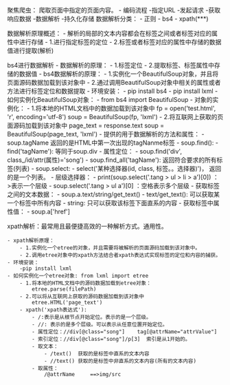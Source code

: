 聚焦爬虫： 爬取页面中指定的页面内容。
    - 编码流程
        -指定URL
        -发起请求
        -获取响应数据
        -数据解析
        -持久化存储
数据解析分类：
    - 正则
    - bs4
    - xpath(***)

数据解析原理概述：
    - 解析的局部的文本内容都会在标签之间或者标签对应的属性中进行存储
    - 1.进行指定标签的定位
    - 2.标签或者标签对应的属性中存储的数据值进行提取(解析)

bs4进行数据解析
    - 数据解析的原理：
        - 1.标签定位
        - 2.提取标签、标签属性中存储的数据值
    - bs4数据解析的原理：
        - 1.实例化一个BeautifulSoup对象，并且将页面源码数据加载到该对象中
        - 2.通过调用BeautifulSoup对象中相关的属性或者方法进行标签定位和数据提取
    - 环境安装：
        - pip install bs4
        - pip install lxml
    - 如何实例化BeautifulSoup对象：
        - from bs4 import BeautifulSoup
        - 对象的实例化：
            - 1.将本地的HTML文档中的数据加载到该对象中
                fp = open('test.html', 'r', encoding='utf-8')
                soup = BeautifulSoup(fp, 'lxml')
            - 2.将互联网上获取的页面源码加载到该对象中
                page_text = response.text
                soup = BeautifulSoup(page_text, 'lxml')
        - 提供的用于数据解析的方法和属性：
            - soup.tagName 返回的是HTML中第一次出现的tagNanme标签
            - soup.find():
                - find('tagName'): 等同于soup.div
                - 属性定位：
                    - soup.find('div', class_/id/attr(属性)='song')
            - soup.find_all('tagName'): 返回符合要求的所有标签(列表)
            - soup.select:
                - select('某种选择器(id, class, 标签。。选择器)')， 返回的是一个列表。
                - 层级选择器：
                    - print(soup.select('.tang > ul > li >  a')[0])  ： >表示一个层级 
                    - soup.select('.tang > ul a')[0] ：空格表示多个层级
            - 获取标签之间的文本数据：
                - soup.a.text/string/get_text()
                - text/get_text(): 可以获取某一个标签中所有内容
                - string: 只可以获取该标签下面直系的内容
            - 获取标签中属性值：
                - soup.a['href']
    
xpath解析：最常用且最便捷高效的一种解析方式。通用性。

    - xpath解析原理：
        - 1.实例化一个etree的对象，并且需要将被解析的页面源码加载到该对象中。
        - 2.调用etree对象中的xpath方法结合者xpath表达式实现标签的定位和内容的捕获。
    - 环境安装：
        -pip install lxml
    - 如何实例化一个etree对象: from lxml import etree
        - 1.将本地的HTML文档中的源码数据加载到etree对象：
            etree.parse(filePath)
        - 2.可以将从互联网上获取的源码数据加载到该对象中
            etree.HTML('page_text')
        - xpath('xpath表达式'):
            - /:表示是从根节点开始定位。表示的是一个层级。
            - //: 表示的是多个层级。可以表示从任意位置开始定位。
            - 属性定位：//div[@class="song"]    tag[@attrName="attrValue"]
            - 索引定位：//div[@class="song"]/p[3]  索引是从1开始的。
            - 取文本：
                - /text()  获取的是标签中直系的文本内容
                - //text() 获取的是标签中非直系的文本内容(所有的文本内容)
            - 取属性：
                /@attrName     ==>img/src
                